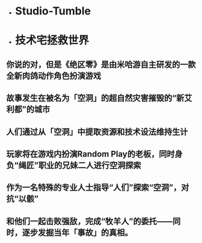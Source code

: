 * # Studio-Tumble
* # 技术宅拯救世界
  
## 你说的对，但是《绝区零》是由米哈游自主研发的一款全新肉鸽动作角色扮演游戏
## 故事发生在被名为「空洞」的超自然灾害摧毁的“新艾利都”的城市
## 人们通过从「空洞」中提取资源和技术设法维持生计
## 玩家将在游戏内扮演Random Play的老板，同时身负“绳匠”职业的兄妹二人进行空洞探索
## 作为一名特殊的专业人士指导“人们”探索“空洞”，对抗“以骸”
## 和他们一起击败强敌，完成“牧羊人”的委托——同时，逐步发掘当年「事故」的真相。

